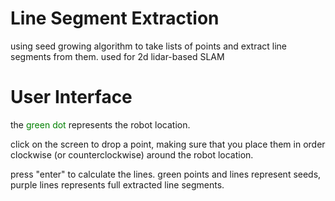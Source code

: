 # Line Segment Extraction
using seed growing algorithm to take lists of points and extract line segments from them. used for 2d lidar-based SLAM

# User Interface
the <span style="color:green">green dot</span> represents the robot location. 

click on the screen to drop a point, making sure that you place them in order clockwise (or counterclockwise) around the robot location.

press "enter" to calculate the lines. green points and lines represent seeds, purple lines represents full extracted line segments.
